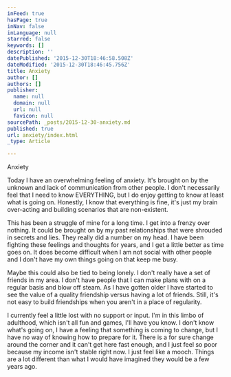 ```yaml
---
inFeed: true
hasPage: true
inNav: false
inLanguage: null
starred: false
keywords: []
description: ''
datePublished: '2015-12-30T18:46:58.508Z'
dateModified: '2015-12-30T18:46:45.756Z'
title: Anxiety
author: []
authors: []
publisher:
  name: null
  domain: null
  url: null
  favicon: null
sourcePath: _posts/2015-12-30-anxiety.md
published: true
url: anxiety/index.html
_type: Article

---
```

Anxiety

Today I have an overwhelming feeling of anxiety. It's brought on by the unknown and lack of communication from other people. I don't necessarily feel that I need to know EVERYTHING, but I do enjoy getting to know at least what is going on. Honestly, I know that everything is fine, it's just my brain over-acting and building scenarios that are non-existent.

This has been a struggle of mine for a long time. I get into a frenzy over nothing. It could be brought on by my past relationships that were shrouded in secrets and lies. They really did a number on my head. I have been fighting these feelings and thoughts for years, and I get a little better as time goes on. It does become difficult when I am not social with other people and I don't have my own things going on that keep me busy. 

Maybe this could also be tied to being lonely. I don't really have a set of friends in my area. I don't have people that I can make plans with on a regular basis and blow off steam. As I have gotten older I have started to see the value of a quality friendship versus having a lot of friends. Still, it's not easy to build friendships when you aren't in a place of regularity. 

I currently feel a little lost with no support or input. I'm in this limbo of adulthood, which isn't all fun and games, I'll have you know. I don't know what's going on, I have a feeling that something is coming to change, but I have no way of knowing how to prepare for it. There is a for sure change around the corner and it can't get here fast enough, and I just feel so poor because my income isn't stable right now. I just feel like a mooch. Things are a lot different than what I would have imagined they would be a few years ago.